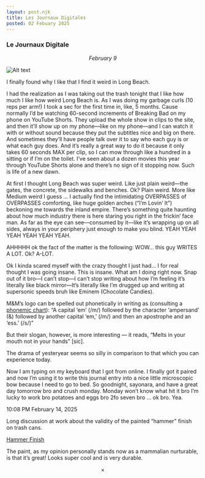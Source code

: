 ```yaml
---
layout: post.njk
title: Les Journaux Digitales   
posted: 02 Febuary 2025 
---
```


### Le Journaux Digitale

<center><i>February 9</i></center>

![Alt text](/images/_MG_0799.jpg "Kitchen at E 6th St Long Beach")

I finally found why I like that I find it weird in Long Beach.

I had the realization as I was taking out the trash tonight that I like how much I like how weird Long Beach is. As I was doing my garbage curls (10 reps per arm!) I took a sec for the first time in, like, 5 months. Cause normally I’d be watching 60-second increments of Breaking Bad on my phone on YouTube Shorts. They upload the whole show in clips to the site, and then it’ll show up on my phone—like on my phone—and I can watch it with or without sound because they put the subtitles nice and big on there. And sometimes they’ll have people talk over it to say who each guy is or what each guy does. And it’s really a great way to do it because it only takes 60 seconds MAX per clip, so I can mow through like a hundred in a sitting or if I’m on the toilet. I’ve seen about a dozen movies this year through YouTube Shorts alone and there’s no sign of it stopping now. Such is life of a new dawn.

At first I thought Long Beach was super weird. Like just plain weird—the gates, the concrete, the sidewalks and benches. Ok? Plain weird. More like Medium weird I guess … I actually find the intimidating OVERPASSES of OVERPASSES comforting, like huge golden arches (“I’m Lovin’ It”) beckoning me towards the inland empire. There’s something quite haunting about how much industry there is here staring you right in the frickin’ face man. As far as the eye can see—consumed by it—like it’s wrapping up on all sides, always in your periphery just enough to make you blind. YEAH YEAH YEAH YEAH YEAH YEAH.

AHHHHH ok the fact of the matter is the following: WOW… this guy WRITES A LOT. Ok? A-LOT.

Ok I kinda scared myself with the crazy thought I just had… I for real thought I was going insane. This is insane. What am I doing right now. Snap out of it bro—I can’t stop—I can’t stop writing about how I’m feeling it’s literally like black mirror—It’s literally like I’m drugged up and writing at supersonic speeds bruh like Eminem (Chocolate Candies).

M&M’s logo can be spelled out phonetically in writing as (consulting a [phonemic chart](https://www.internationalphoneticalphabet.org/ipa-sounds/ipa-chart-with-sounds/#ipachartstart)): “A capital ‘em’ (/m/) followed by the character ‘ampersand’ (&) followed by another capital ‘em,’ (/m/) and then an apostrophe and an ‘ess.’ (/s/)”

But their slogan, however, is more interesting — it reads, “Melts in your mouth not in your hands” [sic].

The drama of yesteryear seems so silly in comparison to that which you can experience today.

Now I am typing on my keyboard that I got from online. I finally got it paired and now I’m using it to write this journal entry into a nice little microscopic bow because I need to go to bed. So goodnight, sayonara, and have a great day tomorrow bro and crush monday. Monday won’t know what hit it bro I’m lucky to work bro potatoes and eggs bro 2fo seven bro … ok bro. Yea.

10:08 PM
February 14, 2025

Long discussion at work about the validity of the painted “hammer” finish on trash cans.

[Hammer Finish](https://en.wikipedia.org/wiki/Hammer_paint)

The paint, as my opinion personally stands now as a mammalian nurturable, is that it’s great! Looks super cool and is very durable.

<center>×</center>